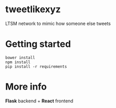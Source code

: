 # tweetlikexyz
LTSM network to mimic how someone else tweets

# Getting started
```
bower install
npm install
pip install -r requirements
```

# More info
__Flask__ backend + __React__ frontend